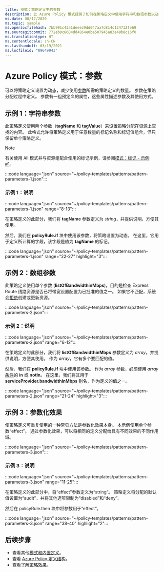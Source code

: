 ```yaml
---
title: 模式：策略定义中的参数
description: 此 Azure Policy 模式提供了如何在策略定义中使用字符串和数组参数以及如何参数化效果的示例。
ms.date: 08/17/2020
ms.topic: sample
ms.openlocfilehash: 7bb991c43a1deee39dd047aa7d814c124712fe69
ms.sourcegitcommit: 772eb9c6684dd4864e0ba507945a83e48b8c16f0
ms.translationtype: HT
ms.contentlocale: zh-CN
ms.lasthandoff: 03/19/2021
ms.locfileid: "89649943"
---
```

# <a name="azure-policy-pattern-parameters"></a>Azure Policy 模式：参数

可以将策略定义设置为动态，减少使用[参数](../concepts/definition-structure.md#parameters)所需的策略定义的数量。 参数在策略分配过程中定义。 参数有一组预定义的属性，这些属性描述参数及其使用方式。

## <a name="sample-1-string-parameters"></a>示例 1：字符串参数

此策略定义使用两个参数（**tagName** 和 **tagValue**）来设置策略分配在资源上查找的内容。 此格式允许将策略定义用于任意数量的标记名称和标记值组合，但只保留单个策略定义。

> [!NOTE]
> 有关使用 All 模式并与资源组配合使用的标记示例，请参阅[模式：标记 - 示例 #1](./pattern-tags.md#sample-1-parameterize-tags)。

:::code language="json" source="~/policy-templates/patterns/pattern-parameters-1.json":::

### <a name="sample-1-explanation"></a>示例 1：说明

:::code language="json" source="~/policy-templates/patterns/pattern-parameters-1.json" range="8-13":::

在策略定义的此部分，我们将 **tagName** 参数定义为 _string_，并提供说明，方便其使用。

然后，我们在 **policyRule.if** 块中使用该参数，将策略设置为动态。 在这里，它用于定义所计算的字段，该字段是值为 **tagName** 的标记。

:::code language="json" source="~/policy-templates/patterns/pattern-parameters-1.json" range="22-27" highlight="3":::

## <a name="sample-2-array-parameters"></a>示例 2：数组参数

此策略定义使用单个参数 (**listOfBandwidthinMbps**)，目的是检查 Express Route 线路资源是否已将带宽设置配置为已批准的值之一。 如果它不匹配，系统会[拒绝](../concepts/effects.md#deny)创建或更新资源。

:::code language="json" source="~/policy-templates/patterns/pattern-parameters-2.json":::

### <a name="sample-2-explanation"></a>示例 2：说明

:::code language="json" source="~/policy-templates/patterns/pattern-parameters-2.json" range="6-12":::

在策略定义的此部分，我们将 **listOfBandwidthinMbps** 参数定义为 _array_，并提供说明，方便其使用。 作为 _array_，它有多个要匹配的值。

然后，我们在 **policyRule.if** 块中使用该参数。 作为 _array_ 参数，必须使用 _array_
[条件](../concepts/definition-structure.md#conditions)的 **in** 或 **notIn**。
在这里，我们将其用于 **serviceProvider.bandwidthInMbps** 别名，作为定义的值之一。

:::code language="json" source="~/policy-templates/patterns/pattern-parameters-2.json" range="21-24" highlight="3":::

## <a name="sample-3-parameterized-effect"></a>示例 3：参数化效果

使策略定义可重复使用的一种常见方法是参数化效果本身。 本示例使用单个参数“effect”。 通过参数化效果，可以将相同的定义分配给具有不同效果的不同作用域。

:::code language="json" source="~/policy-templates/patterns/pattern-parameters-3.json":::

### <a name="sample-3-explanation"></a>示例 3：说明

:::code language="json" source="~/policy-templates/patterns/pattern-parameters-3.json" range="11-25":::

在策略定义的此部分中，将“effect”参数定义为“string”。 策略定义将分配的默认值设置为“audit”，并将其他选项限制为“disabled”和“deny”。

然后在 policyRule.then 块中将参数用于“effect”。

:::code language="json" source="~/policy-templates/patterns/pattern-parameters-3.json" range="38-40" highlight="2":::

## <a name="next-steps"></a>后续步骤

- 查看其他[模式和内置定义](./index.md)。
- 查看 [Azure Policy 定义结构](../concepts/definition-structure.md)。
- 查看[了解策略效果](../concepts/effects.md)。